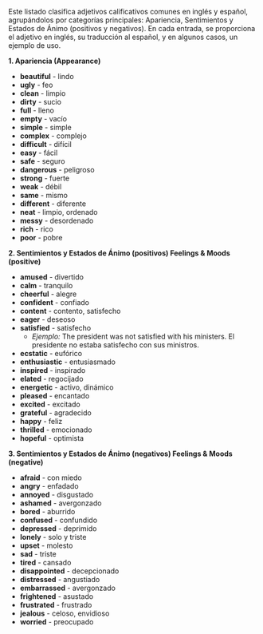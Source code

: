 

Este listado clasifica adjetivos calificativos comunes en inglés y español, agrupándolos por categorías principales: Apariencia, Sentimientos y Estados de Ánimo (positivos y negativos).  En cada entrada, se proporciona el adjetivo en inglés, su traducción al español, y en algunos casos, un ejemplo de uso.

**1. Apariencia (Appearance)**

*   **beautiful** - lindo
*   **ugly** - feo
*   **clean** - limpio
*   **dirty** - sucio
*   **full** - lleno
*   **empty** - vacío
*   **simple** - simple
*   **complex** - complejo
*   **difficult** - difícil
*   **easy** - fácil
*   **safe** - seguro
*   **dangerous** - peligroso
*   **strong** - fuerte
*   **weak** - débil
*   **same** - mismo
*   **different** - diferente
*   **neat** - limpio, ordenado
*   **messy** - desordenado
*   **rich** - rico
*   **poor** - pobre

**2. Sentimientos y Estados de Ánimo (positivos)   Feelings & Moods (positive)**

*   **amused** - divertido
*   **calm** - tranquilo
*   **cheerful** - alegre
*   **confident** - confiado
*   **content** - contento, satisfecho
*   **eager** - deseoso
*   **satisfied** - satisfecho
    *   *Ejemplo:* The president was not satisfied with his ministers.   El presidente no estaba satisfecho con sus ministros.
*   **ecstatic** - eufórico
*   **enthusiastic** - entusiasmado
*   **inspired** - inspirado
*   **elated** - regocijado
*   **energetic** - activo, dinámico
*   **pleased** - encantado
*   **excited** - excitado
*   **grateful** - agradecido
*   **happy** - feliz
*   **thrilled** - emocionado
*   **hopeful** - optimista

**3. Sentimientos y Estados de Ánimo (negativos)   Feelings & Moods (negative)**

*   **afraid** - con miedo
*   **angry** - enfadado
*   **annoyed** - disgustado
*   **ashamed** - avergonzado
*   **bored** - aburrido
*   **confused** - confundido
*   **depressed** - deprimido
*   **lonely** - solo y triste
*   **upset** - molesto
*   **sad** - triste
*   **tired** - cansado
*   **disappointed** - decepcionado
*   **distressed** - angustiado
*   **embarrassed** - avergonzado
*   **frightened** - asustado
*   **frustrated** - frustrado
*   **jealous** - celoso, envidioso
*   **worried** - preocupado

